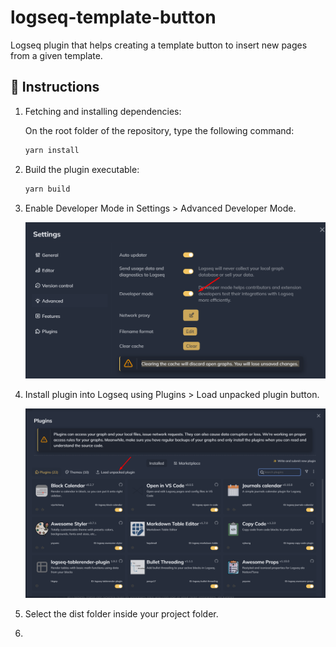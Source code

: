 # logseq-template-button
Logseq plugin that helps creating a template button to insert new pages from a given template.

## 👣 Instructions

1. Fetching and installing dependencies:

   On the root folder of the repository, type the following command: 

    ```bash
    yarn install
    ```

2. Build the plugin executable:

    ```bash
    yarn build
    ```
3. Enable Developer Mode in Settings > Advanced Developer Mode.

    ![Developer Mode](assets/settings-advanced-developer-mode.png)

4. Install plugin into Logseq using Plugins > Load unpacked plugin button.

   ![Load unpacked plugin](assets/plugins-screen.png)


4. Select the dist folder inside your project folder.



5. 